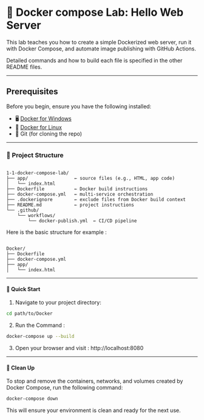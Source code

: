 # 🐳 Docker compose Lab: Hello Web Server

This lab teaches you how to create a simple Dockerized web server, run it with Docker Compose, and automate image publishing with GitHub Actions.

Detailed commands and how to build each file is specified in the other README files.

---
## Prerequisites
Before you begin, ensure you have the following installed:
- 🖥️ [Docker for Windows](https://www.docker.com/products/docker-desktop/)
- 🐧 [Docker for Linux](https://docs.docker.com/engine/install/)
- 🔡 Git (for cloning the repo)

---
### 📁 Project Structure

```plaintext

1-1-docker-compose-lab/
├── app/                 ← source files (e.g., HTML, app code)
│   └── index.html
├── Dockerfile           ← Docker build instructions
├── docker-compose.yml   ← multi-service orchestration
├── .dockerignore        ← exclude files from Docker build context
├── README.md            ← project instructions
└── .github/
    └── workflows/
        └── docker-publish.yml  ← CI/CD pipeline
```

Here is the basic structure for example : 

```plaintext

Docker/
├── Dockerfile
├── docker-compose.yml
├── app/
│   └── index.html

```

---

#### 🚀 Quick Start
1. Navigate to your project directory: 
```bash
cd path/to/Docker
```
2. Run the Command : 
```bash
docker-compose up --build
```
3. Open your browser and visit : 
http://localhost:8080

---

#### 🧹 Clean Up
To stop and remove the containers, networks, and volumes created by Docker Compose, run the following command:
```bash
docker-compose down
```
This will ensure your environment is clean and ready for the next use.
